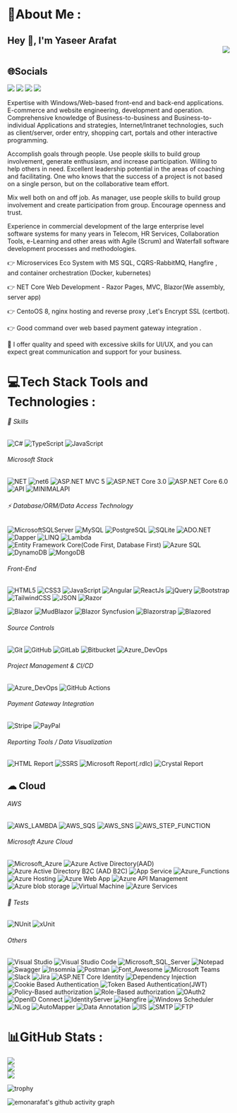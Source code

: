 
# 💫About Me :
## Hey 👋, I'm Yaseer Arafat  <div align = 'right'>![](https://komarev.com/ghpvc/?username=emonarafat&color=blue)</div>

## 🌐Socials
[![](https://vistr.dev/badge?repo=emonarafat.emonarafat&corners=square)](https://github.com/emonarafat/emonarafat)
[![](https://img.shields.io/badge/-Yaseer%20Arafat-blue?style=for-the-badge&logo=Linkedin&logoColor=white&link=https://www.linkedin.com/in/yaseerarafat/)](https://www.linkedin.com/in/yaseerarafat/)
[![](https://img.shields.io/badge/-Yaseer%20Arafat-blue?style=for-the-badge&logo=facebook&logoColor=ffffff)](https://www.facebook.com/emon.arafat/)
[![](https://img.shields.io/badge/-Yaseer%20Arafat-black?style=for-the-badge&logo=upwork&logoColor=37A000)](https://www.upwork.com/o/profiles/users/~019243c0d9b337e319/)


Expertise with Windows/Web-based front-end and back-end applications. E-commerce and website engineering,
development and operation. Comprehensive knowledge of Business-to-business and Business-to-individual
Applications and strategies, Internet/Intranet technologies, such as client/server, order entry, shopping cart,
portals and other interactive programming.

Accomplish goals through people. Use people skills to build group involvement, generate enthusiasm, and
increase participation. Willing to help others in need. Excellent leadership potential in the areas of coaching and
facilitating. One who knows that the success of a project is not based on a single person, but on the collaborative
team effort.

Mix well both on and off job. As manager, use people skills to build group involvement and create participation
from group. Encourage openness and trust.

Experience in commercial development of the large enterprise level software systems for many years in Telecom,
HR Services, Collaboration Tools, e-Learning and other areas with Agile (Scrum) and Waterfall software
development processes and methodologies.

👉 Microservices Eco System with MS SQL, CQRS-RabbitMQ, Hangfire , and container orchestration (Docker, kubernetes)

👉 NET Core Web Development - Razor Pages, MVC, Blazor(We assembly, server app)

👉 CentoOS 8, nginx hosting and reverse proxy ,Let's Encrypt SSL (certbot).

👉 Good command over web based payment gateway integration .

🎯 I offer quality and speed with excessive skills for UI/UX, and you can expect great communication and support for your business.

# 💻Tech Stack Tools and Technologies :

###### 🚀 Skills
![C#](https://img.shields.io/badge/-c%23-%23239120.svg?style=for-the-badge&logo=c-sharp&logoColor=white)
![TypeScript](https://img.shields.io/badge/TypeScript-007ACC?style=for-the-badge&logo=typescript&logoColor=white)
![JavaScript](https://img.shields.io/badge/JavaScript-007ACC?style=for-the-badge&logo=JavaScript&logoColor=white)

###### Microsoft Stack
![NET](https://img.shields.io/badge/Microsoft.NET-0078D7?style=for-the-badge&logo=dotnet)
![net6](https://img.shields.io/badge/-net6-239120?style=for-the-badge&logo=c-sharp)
![ASP.NET MVC 5](https://img.shields.io/badge/ASP.NET_MVC_5-0078D7?style=for-the-badge&logo=c-sharp)
![ASP.NET Core 3.0](https://img.shields.io/badge/ASP.NET_Core_3.0-0078D7?style=for-the-badge&logo=c-sharp)
![ASP.NET Core 6.0](https://img.shields.io/badge/ASP.NET_Core_6.0-0078D7?style=for-the-badge&logo=c-sharp)
![API](https://img.shields.io/badge/ASP.NET_Core_Web_API-0078D7?style=for-the-badge&logo=c-sharp)
![MINIMALAPI](https://img.shields.io/badge/ASP.NET_Core_MINIMAL_API-0078D7?style=for-the-badge&logo=c-sharp)
######  ⚡ Database/ORM/Data Access Technology
![MicrosoftSQLServer](https://img.shields.io/badge/Microsoft%20SQL%20Sever-CC2927?style=for-the-badge&logo=microsoft%20sql%20server&logoColor=white)
![MySQL](https://img.shields.io/badge/MySQL-00000F?style=for-the-badge&logo=mysql&logoColor=white)
![PostgreSQL](https://img.shields.io/badge/PostgreSQL-316192?style=for-the-badge&logo=postgresql&logoColor=white)
![SQLite](https://img.shields.io/badge/SQLite-07405E?style=for-the-badge&logo=sqlite&logoColor=white)
![ADO.NET](https://img.shields.io/badge/ADO.NET-0078D7?style=for-the-badge&logo=ado&logoColor=white)
![Dapper](https://img.shields.io/badge/Dapper-0078D7?style=for-the-badge&logo=Dapper&logoColor=white)
![LINQ](https://img.shields.io/badge/LINQ-0078D7?style=for-the-badge&logo=LINQ&logoColor=white)
![Lambda](https://img.shields.io/badge/Lambda-0078D7?style=for-the-badge&logo=Lambda&logoColor=white)
![Entity Framework Core(Code First, Database First)](https://img.shields.io/badge/Entity_Framework_Core(Code_First,_Database_First)-0078D7?style=for-the-badge&logo=efcore&logoColor=white)
![Azure SQL](https://img.shields.io/badge/Azure_SQL-0078D7?style=for-the-badge&logo=microsoft-sql-server&logoColor=white)
![DynamoDB](https://img.shields.io/badge/Amazon%20DynamoDB-4053D6?style=for-the-badge&logo=Amazon%20DynamoDB&logoColor=white)
![MongoDB](https://img.shields.io/badge/MongoDB-4EA94B?style=for-the-badge&logo=mongodb&logoColor=white)

###### Front-End
![HTML5](https://img.shields.io/badge/HTML5-%23E34F26.svg?style=for-the-badge&logo=html5&logoColor=white)
![CSS3](https://img.shields.io/badge/CSS3-%231572B6.svg?style=for-the-badge&logo=css3&logoColor=white)
![JavaScript](https://img.shields.io/badge/JavaScript-323330?style=for-the-badge&logo=javascript&logoColor=F7DF1E)
![Angular](https://img.shields.io/badge/-Angular-dd0031?logo=angular&style=for-the-badge)
![ReactJs](https://img.shields.io/badge/-ReactJs-000000?logo=react&style=for-the-badge)
![jQuery](https://img.shields.io/badge/jQuery-%230769AD.svg?style=for-the-badge&logo=jquery&logoColor=white)
![Bootstrap](https://img.shields.io/badge/Bootstrap-%23563D7C.svg?style=for-the-badge&logo=bootstrap&logoColor=white)
![TailwindCSS](https://img.shields.io/badge/TailwindCSS-%2338B2AC.svg?style=for-the-badge&logo=tailwind-css&logoColor=white)
![JSON](https://img.shields.io/badge/JSON-5E5C5C?style=for-the-badge&logo=json&logoColor=white)
![Razor](https://img.shields.io/badge/Razor-0078D7?style=for-the-badge&logo=Razor&logoColor=white)

![Blazor](https://img.shields.io/badge/Blazor_(Server_Side_&_Web_Assembly)-0078D7?style=for-the-badge&logo=Blazor&logoColor=white)
![MudBlazor](https://img.shields.io/badge/MudBlazor-0078D7?style=for-the-badge&logo=Blazor&logoColor=white)
![Blazor Syncfusion](https://img.shields.io/badge/Blazor_Syncfusion-0078D7?style=for-the-badge&logo=Blazor&logoColor=white)
![Blazorstrap](https://img.shields.io/badge/Blazorstrap-0078D7?style=for-the-badge&logo=Blazor&logoColor=white)
![Blazored](https://img.shields.io/badge/Blazored-0078D7?style=for-the-badge&logo=Blazor&logoColor=white)

###### Source Controls
![Git](https://img.shields.io/badge/Git-F05032?style=for-the-badge&logo=git&logoColor=white)
![GitHub](https://img.shields.io/badge/GitHub-100000?style=for-the-badge&logo=github&logoColor=white)
![GitLab](https://img.shields.io/badge/GitLab-330F63?style=for-the-badge&logo=gitlab&logoColor=white)
![Bitbucket](https://img.shields.io/badge/Bitbucket-%230047B3.svg?style=for-the-badge&logo=bitbucket&logoColor=white)
![Azure_DevOps](https://img.shields.io/badge/Azure_DevOps-0078D7?style=for-the-badge&logo=azure-devops&logoColor=white)

###### Project Management & CI/CD
![Azure_DevOps](https://img.shields.io/badge/Azure_DevOps-0078D7?style=for-the-badge&logo=azure-devops&logoColor=white)
![GitHub Actions](https://img.shields.io/badge/GitHub_Actions-2088FF?style=for-the-badge&logo=github-actions&logoColor=white)

###### Payment Gateway Integration
![Stripe](https://img.shields.io/badge/Stripe-0078D7?style=for-the-badge&logo=Stripe&logoColor=white)
![PayPal](https://img.shields.io/badge/PayPal-0078D7?style=for-the-badge&logo=PayPal&logoColor=white)

###### Reporting Tools / Data Visualization
![HTML Report](https://img.shields.io/badge/HTML_Report-0078D7?style=for-the-badge&logo=HTML_Report&logoColor=white)
![SSRS](https://img.shields.io/badge/SSRS-0078D7?style=for-the-badge&logo=SSRS&logoColor=white)
![Microsoft Report(.rdlc)](https://img.shields.io/badge/Microsoft_Report(.rdlc)-0078D7?style=for-the-badge&logo=Microsoft_Report(.rdlc)&logoColor=white)
![Crystal Report](https://img.shields.io/badge/Crystal_Report-0078D7?style=for-the-badge&logo=Crystal_Report&logoColor=white)

##  ☁ Cloud

###### AWS
![AWS_LAMBDA](https://img.shields.io/badge/AWS-Lambda-d9660b?style=for-the-badge&logo=awslambda&logoColor=white)
![AWS_SQS](https://img.shields.io/badge/AWS-SQS-d9660b?style=for-the-badge&logo=amazon-aws&logoColor=white)
![AWS_SNS](https://img.shields.io/badge/AWS-SNS-d9660b?style=for-the-badge&logo=amazon-aws&logoColor=white)
![AWS_STEP_FUNCTION](https://img.shields.io/badge/AWS-STEP_FUNCTIONS-d9660b?style=for-the-badge&logo=amazon-aws&logoColor=white)

###### Microsoft Azure Cloud
![Microsoft_Azure](https://img.shields.io/badge/Microsoft_Azure-0089D6?style=for-the-badge&logo=microsoft-azure&logoColor=white)
![Azure Active Directory(AAD)](https://img.shields.io/badge/Azure_Active_Directory_(AAD)-0078D7?style=for-the-badge&logo=Azure&logoColor=white)
![Azure Active Directory B2C (AAD B2C)](https://img.shields.io/badge/Azure_Active_Directory_B2C_(AAD_B2C)-0078D7?style=for-the-badge&logo=Azure&logoColor=white)
![App Service](https://img.shields.io/badge/App_Service-0078D7?style=for-the-badge&logo=Azure&logoColor=white)
![Azure_Functions](https://img.shields.io/badge/Azure_Functions-0062AD?style=for-the-badge&logo=azure-functions&logoColor=white)
![Azure Hosting](https://img.shields.io/badge/Azure_Hosting-0078D7?style=for-the-badge&logo=Azure&logoColor=white)
![Azure Web App](https://img.shields.io/badge/Azure_Web_App-0078D7?style=for-the-badge&logo=Azure&logoColor=white)
![Azure API Management](https://img.shields.io/badge/Azure_API_Management-0078D7?style=for-the-badge&logo=Azure&logoColor=white)
![Azure blob storage](https://img.shields.io/badge/Azure_Blob_Storage-0078D7?style=for-the-badge&logo=Azure&logoColor=white)
![Virtual Machine](https://img.shields.io/badge/Virtual_Machine-0078D7?style=for-the-badge&logo=Azure&logoColor=white)
![Azure Services](https://img.shields.io/badge/Azure_Services-0078D7?style=for-the-badge&logo=Azure&logoColor=white)

###### 🔔 Tests
![NUnit](https://img.shields.io/badge/NUnit-0078D7?style=for-the-badge&logo=NUnit&logoColor=white)
![xUnit](https://img.shields.io/badge/xUnit-0078D7?style=for-the-badge&logo=xUnit&logoColor=white)

###### Others
![Visual Studio](https://img.shields.io/badge/Visual%20Studio-5C2D91.svg?style=for-the-badge&logo=visual-studio&logoColor=white)
![Visual Studio Code](https://img.shields.io/badge/Visual%20Studio%20Code-0078d7.svg?style=for-the-badge&logo=visual-studio-code&logoColor=white)
![Microsoft_SQL_Server](https://img.shields.io/badge/Microsoft_SQL_Server-CC2927?style=for-the-badge&logo=microsoft-sql-server&logoColor=white)
![Notepad](https://img.shields.io/badge/Notepad++-90E59A.svg?style=for-the-badge&logo=notepad%2B%2B&logoColor=black)
![Swagger](https://img.shields.io/badge/-Swagger-%23Clojure?style=for-the-badge&logo=swagger&logoColor=white)
![Insomnia](https://img.shields.io/badge/Insomnia-0078D7?style=for-the-badge&logo=Insomnia&logoColor=white)
![Postman](https://img.shields.io/badge/Postman-FF6C37?style=for-the-badge&logo=postman&logoColor=white)
![Font_Awesome](https://img.shields.io/badge/Font_Awesome-339AF0?style=for-the-badge&logo=fontawesome&logoColor=white)
![Microsoft Teams](https://img.shields.io/badge/Microsoft_Teams-0078D7?style=for-the-badge&logo=team&logoColor=white)
![Slack](https://img.shields.io/badge/Slack-4A154B?style=for-the-badge&logo=slack&logoColor=white)
![Jira](	https://img.shields.io/badge/Jira-0052CC?style=for-the-badge&logo=Jira&logoColor=white)
![ASP.NET Core Identity](https://img.shields.io/badge/ASP.NET_Core_Identity-0078D7?style=for-the-badge&logo=REST&logoColor=white)
![Dependency Injection](https://img.shields.io/badge/Dependency_Injection-0078D7?style=for-the-badge&logo=REST&logoColor=white)
![Cookie Based Authentication](https://img.shields.io/badge/Cookie_Based_Authentication-0078D7?style=for-the-badge&logo=REST&logoColor=white)
![Token Based Authentication(JWT)](https://img.shields.io/badge/Token_Based_Authentication(JWT)-0078D7?style=for-the-badge&logo=REST&logoColor=white)
![Policy-Based authorization](https://img.shields.io/badge/Policy_Based_Authorization-0078D7?style=for-the-badge&logo=REST&logoColor=white)
![Role-Based authorization](https://img.shields.io/badge/Role_Based_Authorization-0078D7?style=for-the-badge&logo=REST&logoColor=white)
![OAuth2](https://img.shields.io/badge/OAuth2-0078D7?style=for-the-badge&logo=REST&logoColor=white)
![OpenID Connect](https://img.shields.io/badge/OpenID_Connect-0078D7?style=for-the-badge&logo=openid&logoColor=white)
![IdentityServer](https://img.shields.io/badge/IdentityServer-0078D7?style=for-the-badge&logo=REST&logoColor=white)
![Hangfire](https://img.shields.io/badge/Hangfire-0078D7?style=for-the-badge&logo=REST&logoColor=white)
![Windows Scheduler](https://img.shields.io/badge/Windows_Scheduler-0078D7?style=for-the-badge&logo=REST&logoColor=white)
![NLog](https://img.shields.io/badge/NLog-0078D7?style=for-the-badge&logo=REST&logoColor=white)
![AutoMapper](https://img.shields.io/badge/AutoMapper-0078D7?style=for-the-badge&logo=REST&logoColor=white)
![Data Annotation](https://img.shields.io/badge/Data_Annotation-0078D7?style=for-the-badge&logo=REST&logoColor=white)
![IIS](https://img.shields.io/badge/IIS-0078D7?style=for-the-badge&logo=REST&logoColor=white)
![SMTP](https://img.shields.io/badge/SMTP-0078D7?style=for-the-badge&logo=REST&logoColor=white)
![FTP](https://img.shields.io/badge/FTP-0078D7?style=for-the-badge&logo=REST&logoColor=white)

# 📊GitHub Stats :
![](https://github-readme-stats.vercel.app/api?username=emonarafat&theme=radical&hide_border=false&include_all_commits=false&count_private=false)<br/>
![](https://github-readme-streak-stats.herokuapp.com/?user=emonarafat&theme=radical&hide_border=false)<br/>
[![](https://github-readme-stats.vercel.app/api/top-langs/?username=emonarafat&hide=java,html,groff&show_icons=true&theme=dracula&layout=compact&&count_private=true&langs_count=10)](https://github.com/emonarafat/emonarafat)

![trophy](https://github-profile-trophy.vercel.app/?username=emonarafat&row=1&column=7&theme=onedark)
  
![emonarafat's github activity graph](https://activity-graph.herokuapp.com/graph?username=emonarafat&theme=compact)
